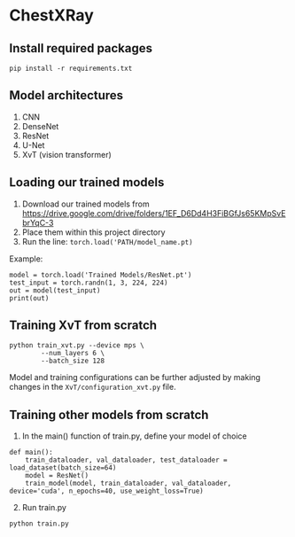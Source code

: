 # ChestXRay


## Install required packages
```
pip install -r requirements.txt
```

## Model architectures
1. CNN
2. DenseNet
3. ResNet
4. U-Net
5. XvT (vision transformer)


## Loading our trained models
1. Download our trained models from https://drive.google.com/drive/folders/1EF_D6Dd4H3FiBGfJs65KMpSvEbrYqC-3
2. Place them within this project directory 
3. Run the line: ```torch.load('PATH/model_name.pt)```

Example: 
```
model = torch.load('Trained Models/ResNet.pt')
test_input = torch.randn(1, 3, 224, 224)
out = model(test_input)
print(out)
```

## Training XvT from scratch

```
python train_xvt.py --device mps \
        --num_layers 6 \
        --batch_size 128
```

Model and training configurations can be further adjusted by making changes in the `XvT/configuration_xvt.py` file.


## Training other models from scratch

1. In the main() function of train.py, define your model of choice
```
def main():
    train_dataloader, val_dataloader, test_dataloader = load_dataset(batch_size=64)
    model = ResNet()
    train_model(model, train_dataloader, val_dataloader, device='cuda', n_epochs=40, use_weight_loss=True)
```
2. Run train.py
```
python train.py
```
